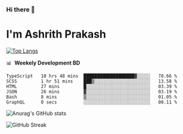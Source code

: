 ### Hi there 👋
# I'm Ashrith Prakash

[![Top Langs](https://github-readme-stats.vercel.app/api/top-langs/?username=xxcheckmatexx&count_private=true&include_all_commits=true&show_icons=true&line_height=20&title_color=FFFFFF&icon_color=FFFFFF&text_color=FFFFFF&bg_color=0D1117&langs_count=8)](https://github.com/anuraghazra/github-readme-stats)

📊 &nbsp;**Weekely Development BD**

<!--START_SECTION:waka-->

```text
TypeScript   10 hrs 48 mins  ███████████████████▓░░░░░   78.66 %
SCSS         1 hr 51 mins    ███▒░░░░░░░░░░░░░░░░░░░░░   13.58 %
HTML         27 mins         █░░░░░░░░░░░░░░░░░░░░░░░░   03.39 %
JSON         26 mins         ▓░░░░░░░░░░░░░░░░░░░░░░░░   03.19 %
Bash         8 mins          ▒░░░░░░░░░░░░░░░░░░░░░░░░   01.05 %
GraphQL      0 secs          ░░░░░░░░░░░░░░░░░░░░░░░░░   00.11 %
```

<!--END_SECTION:waka-->

![Anurag's GitHub stats](https://github-readme-stats.vercel.app/api?username=xxcheckmatexx&count_private=true&show_icons=true&theme=merko)  

![GitHub Streak](http://github-readme-streak-stats.herokuapp.com?user=xxcheckmatexx&theme=merko&hide_border=true&date_format=M%20j%5B%2C%20Y%5D&fire=DD0E0B)
<br/>
